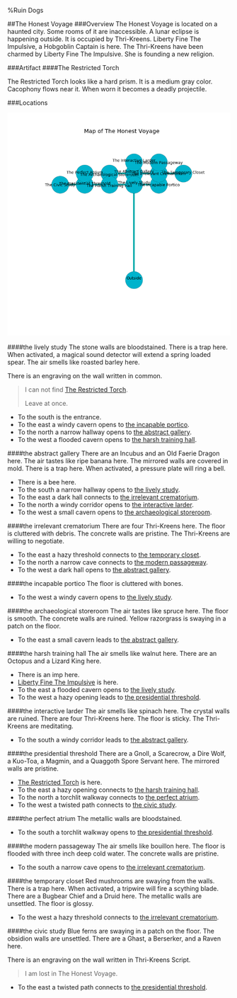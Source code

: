 %Ruin Dogs

##The Honest Voyage
###Overview
The Honest Voyage is located on a haunted city. Some rooms of it are inaccessible. A lunar eclipse is happening outside. It is occupied by Thri-Kreens. <a name="Liberty-Fine-The-Impulsive"></a>Liberty Fine The Impulsive, a Hobgoblin Captain is here. The Thri-Kreens have been charmed by Liberty Fine The Impulsive. She  is founding a new religion. 



###Artifact
####<a name="The-Restricted-Torch"></a>The Restricted Torch


The Restricted Torch looks like a hard prism. It is a medium gray color. Cacophony flows near it. When worn it becomes a deadly projectile. 





###Locations


![](../v1/images/The-Honest-Voyage.png)

####<a name="the-lively-study"></a>the lively study
The stone walls are bloodstained. There is a trap here. When activated, a magical sound detector will extend a spring loaded spear. The air smells like roasted barley here. 

There is an engraving on the wall written in common. 

> I can not find [The Restricted Torch](#The-Restricted-Torch).
>
> Leave at once.
>


* To the south is the entrance.
* To the east a windy cavern opens to [the incapable portico](#the-incapable-portico).
* To the north a narrow hallway opens to [the abstract gallery](#the-abstract-gallery).
* To the west a flooded cavern opens to [the harsh training hall](#the-harsh-training-hall).


####<a name="the-abstract-gallery"></a>the abstract gallery
There are an Incubus and an Old Faerie Dragon here. The air tastes like ripe banana here. The mirrored walls are covered in mold. There is a trap here. When activated, a pressure plate will ring a bell. 



* There is a bee here.
* To the south a narrow hallway opens to [the lively study](#the-lively-study).
* To the east a dark hall connects to [the irrelevant crematorium](#the-irrelevant-crematorium).
* To the north a windy corridor opens to [the interactive larder](#the-interactive-larder).
* To the west a small cavern opens to [the archaeological storeroom](#the-archaeological-storeroom).


####<a name="the-irrelevant-crematorium"></a>the irrelevant crematorium
There are four Thri-Kreens here. The floor is cluttered with debris. The concrete walls are pristine. The Thri-Kreens are willing to negotiate. 



* To the east a hazy threshold connects to [the temporary closet](#the-temporary-closet).
* To the north a narrow cave connects to [the modern passageway](#the-modern-passageway).
* To the west a dark hall opens to [the abstract gallery](#the-abstract-gallery).


####<a name="the-incapable-portico"></a>the incapable portico
The floor is cluttered with bones. 



* To the west a windy cavern opens to [the lively study](#the-lively-study).


####<a name="the-archaeological-storeroom"></a>the archaeological storeroom
The air tastes like spruce here. The floor is smooth. The concrete walls are ruined. Yellow razorgrass is swaying in a patch on the floor. 



* To the east a small cavern leads to [the abstract gallery](#the-abstract-gallery).


####<a name="the-harsh-training-hall"></a>the harsh training hall
The air smells like walnut here. There are an Octopus and a Lizard King here. 



* There is an imp here.
* [Liberty Fine The Impulsive](#Liberty-Fine-The-Impulsive) is here.
* To the east a flooded cavern opens to [the lively study](#the-lively-study).
* To the west a hazy opening leads to [the presidential threshold](#the-presidential-threshold).


####<a name="the-interactive-larder"></a>the interactive larder
The air smells like spinach here. The crystal walls are ruined. There are four Thri-Kreens here. The floor is sticky. The Thri-Kreens are meditating. 



* To the south a windy corridor leads to [the abstract gallery](#the-abstract-gallery).


####<a name="the-presidential-threshold"></a>the presidential threshold
There are a Gnoll, a Scarecrow, a Dire Wolf, a Kuo-Toa, a Magmin, and a Quaggoth Spore Servant here. The mirrored walls are pristine. 



* [The Restricted Torch](#The-Restricted-Torch) is here.
* To the east a hazy opening connects to [the harsh training hall](#the-harsh-training-hall).
* To the north a torchlit walkway connects to [the perfect atrium](#the-perfect-atrium).
* To the west a twisted path connects to [the civic study](#the-civic-study).


####<a name="the-perfect-atrium"></a>the perfect atrium
The metallic walls are bloodstained. 



* To the south a torchlit walkway opens to [the presidential threshold](#the-presidential-threshold).


####<a name="the-modern-passageway"></a>the modern passageway
The air smells like bouillon here. The floor is flooded with three inch deep cold water. The concrete walls are pristine. 



* To the south a narrow cave opens to [the irrelevant crematorium](#the-irrelevant-crematorium).


####<a name="the-temporary-closet"></a>the temporary closet
Red mushrooms are swaying from the walls. There is a trap here. When activated, a tripwire will fire a scything blade. There are a Bugbear Chief and a Druid here. The metallic walls are unsettled. The floor is glossy. 



* To the west a hazy threshold connects to [the irrelevant crematorium](#the-irrelevant-crematorium).


####<a name="the-civic-study"></a>the civic study
Blue ferns are swaying in a patch on the floor. The obsidion walls are unsettled. There are a Ghast, a Berserker, and a Raven here. 

There is an engraving on the wall written in Thri-Kreens Script. 

> I am lost in The Honest Voyage.
>


* To the east a twisted path connects to [the presidential threshold](#the-presidential-threshold).


